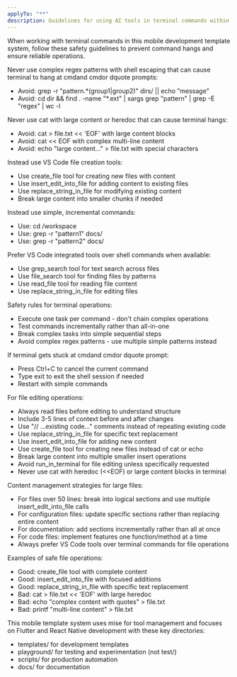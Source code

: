 ```yaml
---
applyTo: "**"
description: Guidelines for using AI tools in terminal commands within the mobile development template system.
---
```


When working with terminal commands in this mobile development template system, follow these safety guidelines to prevent command hangs and ensure reliable operations.

Never use complex regex patterns with shell escaping that can cause terminal to hang at cmdand cmdor dquote prompts:
- Avoid: grep -r "pattern.*\(group1\|group2\)" dirs/ || echo "message"
- Avoid: cd dir && find . -name "*.ext" | xargs grep "pattern" | grep -E "regex" | wc -l

Never use cat with large content or heredoc that can cause terminal hangs:
- Avoid: cat > file.txt << 'EOF' with large content blocks
- Avoid: cat << EOF with complex multi-line content
- Avoid: echo "large content..." > file.txt with special characters

Instead use VS Code file creation tools:
- Use create_file tool for creating new files with content
- Use insert_edit_into_file for adding content to existing files
- Use replace_string_in_file for modifying existing content
- Break large content into smaller chunks if needed

Instead use simple, incremental commands:
- Use: cd /workspace
- Use: grep -r "pattern1" docs/
- Use: grep -r "pattern2" docs/

Prefer VS Code integrated tools over shell commands when available:
- Use grep_search tool for text search across files
- Use file_search tool for finding files by patterns
- Use read_file tool for reading file content
- Use replace_string_in_file for editing files

Safety rules for terminal operations:
- Execute one task per command - don't chain complex operations
- Test commands incrementally rather than all-in-one
- Break complex tasks into simple sequential steps
- Avoid complex regex patterns - use multiple simple patterns instead

If terminal gets stuck at cmdand cmdor dquote prompt:
- Press Ctrl+C to cancel the current command
- Type exit to exit the shell session if needed
- Restart with simple commands

For file editing operations:
- Always read files before editing to understand structure
- Include 3-5 lines of context before and after changes
- Use "// ...existing code..." comments instead of repeating existing code
- Use replace_string_in_file for specific text replacement
- Use insert_edit_into_file for adding new content
- Use create_file tool for creating new files instead of cat or echo
- Break large content into multiple smaller insert operations
- Avoid run_in_terminal for file editing unless specifically requested
- Never use cat with heredoc (<<EOF) or large content blocks in terminal

Content management strategies for large files:
- For files over 50 lines: break into logical sections and use multiple insert_edit_into_file calls
- For configuration files: update specific sections rather than replacing entire content
- For documentation: add sections incrementally rather than all at once
- For code files: implement features one function/method at a time
- Always prefer VS Code tools over terminal commands for file operations

Examples of safe file operations:
- Good: create_file tool with complete content
- Good: insert_edit_into_file with focused additions
- Good: replace_string_in_file with specific text replacement
- Bad: cat > file.txt << 'EOF' with large heredoc
- Bad: echo "complex content with quotes" > file.txt
- Bad: printf "multi-line content" > file.txt

This mobile template system uses mise for tool management and focuses on Flutter and React Native development with these key directories:
- templates/ for development templates
- playground/ for testing and experimentation (not test/)
- scripts/ for production automation
- docs/ for documentation
